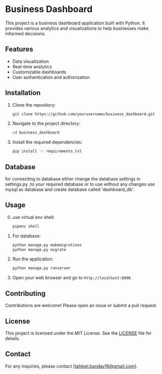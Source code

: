 # Business Dashboard

This project is a business dashboard application built with Python. It provides various analytics and visualizations to help businesses make informed decisions.

## Features

- Data visualization
- Real-time analytics
- Customizable dashboards
- User authentication and authorization

## Installation

1. Clone the repository:
   ```bash
   git clone https://github.com/yourusername/business_dashboard.git
   ```
2. Navigate to the project directory:
   ```bash
   cd business_dashboard
   ```
3. Install the required dependencies:
   ```bash
   pip install -r requirements.txt
   ```

## Database

for connecting to database either change the database settings in settings.py ,to your required
database or to use without any changes use mysql as database and create database called 'dashboard_db'.

## Usage

0. use virtual env shell:
   ```bash
   pipenv shell
   ```
1. For database:
   ```bash
   python manage.py makemigrations
   python manage.py migrate
   ```
2. Run the application:
   ```bash
   python manage.py runserver
   ```
3. Open your web browser and go to `http://localhost:8000`.

## Contributing

Contributions are welcome! Please open an issue or submit a pull request.

## License

This project is licensed under the MIT License. See the [LICENSE](LICENSE) file for details.

## Contact

For any inquiries, please contact [tahleel.banday16@gmail.com].
